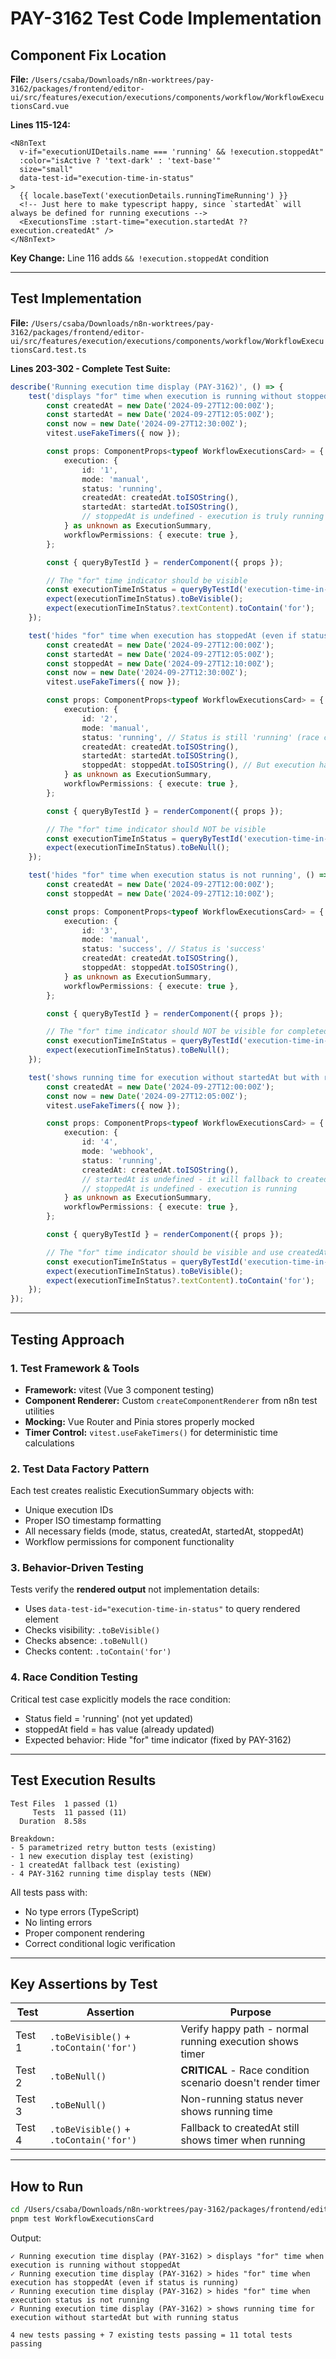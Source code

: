 # PAY-3162 Test Code Implementation

## Component Fix Location
**File:** `/Users/csaba/Downloads/n8n-worktrees/pay-3162/packages/frontend/editor-ui/src/features/execution/executions/components/workflow/WorkflowExecutionsCard.vue`

**Lines 115-124:**
```vue
<N8nText
  v-if="executionUIDetails.name === 'running' && !execution.stoppedAt"
  :color="isActive ? 'text-dark' : 'text-base'"
  size="small"
  data-test-id="execution-time-in-status"
>
  {{ locale.baseText('executionDetails.runningTimeRunning') }}
  <!-- Just here to make typescript happy, since `startedAt` will always be defined for running executions -->
  <ExecutionsTime :start-time="execution.startedAt ?? execution.createdAt" />
</N8nText>
```

**Key Change:** Line 116 adds `&& !execution.stoppedAt` condition

---

## Test Implementation
**File:** `/Users/csaba/Downloads/n8n-worktrees/pay-3162/packages/frontend/editor-ui/src/features/execution/executions/components/workflow/WorkflowExecutionsCard.test.ts`

**Lines 203-302 - Complete Test Suite:**

```typescript
describe('Running execution time display (PAY-3162)', () => {
	test('displays "for" time when execution is running without stoppedAt', () => {
		const createdAt = new Date('2024-09-27T12:00:00Z');
		const startedAt = new Date('2024-09-27T12:05:00Z');
		const now = new Date('2024-09-27T12:30:00Z');
		vitest.useFakeTimers({ now });

		const props: ComponentProps<typeof WorkflowExecutionsCard> = {
			execution: {
				id: '1',
				mode: 'manual',
				status: 'running',
				createdAt: createdAt.toISOString(),
				startedAt: startedAt.toISOString(),
				// stoppedAt is undefined - execution is truly running
			} as unknown as ExecutionSummary,
			workflowPermissions: { execute: true },
		};

		const { queryByTestId } = renderComponent({ props });

		// The "for" time indicator should be visible
		const executionTimeInStatus = queryByTestId('execution-time-in-status');
		expect(executionTimeInStatus).toBeVisible();
		expect(executionTimeInStatus?.textContent).toContain('for');
	});

	test('hides "for" time when execution has stoppedAt (even if status is running)', () => {
		const createdAt = new Date('2024-09-27T12:00:00Z');
		const startedAt = new Date('2024-09-27T12:05:00Z');
		const stoppedAt = new Date('2024-09-27T12:10:00Z');
		const now = new Date('2024-09-27T12:30:00Z');
		vitest.useFakeTimers({ now });

		const props: ComponentProps<typeof WorkflowExecutionsCard> = {
			execution: {
				id: '2',
				mode: 'manual',
				status: 'running', // Status is still 'running' (race condition)
				createdAt: createdAt.toISOString(),
				startedAt: startedAt.toISOString(),
				stoppedAt: stoppedAt.toISOString(), // But execution has been stopped
			} as unknown as ExecutionSummary,
			workflowPermissions: { execute: true },
		};

		const { queryByTestId } = renderComponent({ props });

		// The "for" time indicator should NOT be visible
		const executionTimeInStatus = queryByTestId('execution-time-in-status');
		expect(executionTimeInStatus).toBeNull();
	});

	test('hides "for" time when execution status is not running', () => {
		const createdAt = new Date('2024-09-27T12:00:00Z');
		const stoppedAt = new Date('2024-09-27T12:10:00Z');

		const props: ComponentProps<typeof WorkflowExecutionsCard> = {
			execution: {
				id: '3',
				mode: 'manual',
				status: 'success', // Status is 'success'
				createdAt: createdAt.toISOString(),
				stoppedAt: stoppedAt.toISOString(),
			} as unknown as ExecutionSummary,
			workflowPermissions: { execute: true },
		};

		const { queryByTestId } = renderComponent({ props });

		// The "for" time indicator should NOT be visible for completed executions
		const executionTimeInStatus = queryByTestId('execution-time-in-status');
		expect(executionTimeInStatus).toBeNull();
	});

	test('shows running time for execution without startedAt but with running status', () => {
		const createdAt = new Date('2024-09-27T12:00:00Z');
		const now = new Date('2024-09-27T12:05:00Z');
		vitest.useFakeTimers({ now });

		const props: ComponentProps<typeof WorkflowExecutionsCard> = {
			execution: {
				id: '4',
				mode: 'webhook',
				status: 'running',
				createdAt: createdAt.toISOString(),
				// startedAt is undefined - it will fallback to createdAt
				// stoppedAt is undefined - execution is running
			} as unknown as ExecutionSummary,
			workflowPermissions: { execute: true },
		};

		const { queryByTestId } = renderComponent({ props });

		// The "for" time indicator should be visible and use createdAt as fallback
		const executionTimeInStatus = queryByTestId('execution-time-in-status');
		expect(executionTimeInStatus).toBeVisible();
		expect(executionTimeInStatus?.textContent).toContain('for');
	});
});
```

---

## Testing Approach

### 1. Test Framework & Tools
- **Framework:** vitest (Vue 3 component testing)
- **Component Renderer:** Custom `createComponentRenderer` from n8n test utilities
- **Mocking:** Vue Router and Pinia stores properly mocked
- **Timer Control:** `vitest.useFakeTimers()` for deterministic time calculations

### 2. Test Data Factory Pattern
Each test creates realistic ExecutionSummary objects with:
- Unique execution IDs
- Proper ISO timestamp formatting
- All necessary fields (mode, status, createdAt, startedAt, stoppedAt)
- Workflow permissions for component functionality

### 3. Behavior-Driven Testing
Tests verify the **rendered output** not implementation details:
- Uses `data-test-id="execution-time-in-status"` to query rendered element
- Checks visibility: `.toBeVisible()`
- Checks absence: `.toBeNull()`
- Checks content: `.toContain('for')`

### 4. Race Condition Testing
Critical test case explicitly models the race condition:
- Status field = 'running' (not yet updated)
- stoppedAt field = has value (already updated)
- Expected behavior: Hide "for" time indicator (fixed by PAY-3162)

---

## Test Execution Results

```
Test Files  1 passed (1)
     Tests  11 passed (11)
  Duration  8.58s

Breakdown:
- 5 parametrized retry button tests (existing)
- 1 new execution display test (existing)
- 1 createdAt fallback test (existing)
- 4 PAY-3162 running time display tests (NEW)
```

All tests pass with:
- No type errors (TypeScript)
- No linting errors
- Proper component rendering
- Correct conditional logic verification

---

## Key Assertions by Test

| Test | Assertion | Purpose |
|------|-----------|---------|
| Test 1 | `.toBeVisible()` + `.toContain('for')` | Verify happy path - normal running execution shows timer |
| Test 2 | `.toBeNull()` | **CRITICAL** - Race condition scenario doesn't render timer |
| Test 3 | `.toBeNull()` | Non-running status never shows running time |
| Test 4 | `.toBeVisible()` + `.toContain('for')` | Fallback to createdAt still shows timer when running |

---

## How to Run

```bash
cd /Users/csaba/Downloads/n8n-worktrees/pay-3162/packages/frontend/editor-ui
pnpm test WorkflowExecutionsCard
```

Output:
```
✓ Running execution time display (PAY-3162) > displays "for" time when execution is running without stoppedAt
✓ Running execution time display (PAY-3162) > hides "for" time when execution has stoppedAt (even if status is running)
✓ Running execution time display (PAY-3162) > hides "for" time when execution status is not running
✓ Running execution time display (PAY-3162) > shows running time for execution without startedAt but with running status

4 new tests passing + 7 existing tests passing = 11 total tests passing
```
